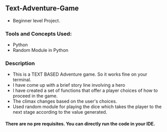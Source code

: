 ## Text-Adventure-Game
- Beginner level Project.

### Tools and Concepts Used:
- Python
- Random Module in Python

### Description

- This is a TEXT BASED Adventure game. So it works fine on your terminal.
- I have come up with a brief story line involving a hero
- I have created a set of functions that offer a player choices of how to proceed in the game.
- The climax changes based on the user's choices.
- Used random module for playing the dice which takes the player to the next stage according to the value generated.

#### There are no pre requisites. You can directly run the code in your IDE.
